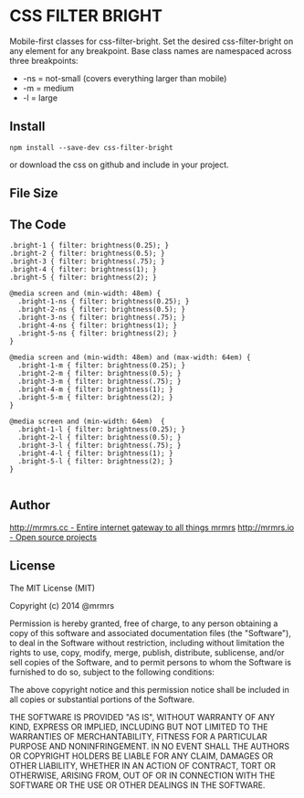 # CSS FILTER BRIGHT

  Mobile-first classes for css-filter-bright.
  Set the desired css-filter-bright on any element for any breakpoint.
  Base class names are namespaced across three breakpoints:

*  -ns = not-small (covers everything larger than mobile)
*  -m  = medium
*  -l  = large

## Install
```
npm install --save-dev css-filter-bright
```
or download the css on github and include in your project.

## File Size


## The Code
```
.bright-1 { filter: brightness(0.25); }
.bright-2 { filter: brightness(0.5); }
.bright-3 { filter: brightness(.75); }
.bright-4 { filter: brightness(1); }
.bright-5 { filter: brightness(2); }

@media screen and (min-width: 48em) {
  .bright-1-ns { filter: brightness(0.25); }
  .bright-2-ns { filter: brightness(0.5); }
  .bright-3-ns { filter: brightness(.75); }
  .bright-4-ns { filter: brightness(1); }
  .bright-5-ns { filter: brightness(2); }
}

@media screen and (min-width: 48em) and (max-width: 64em) {
  .bright-1-m { filter: brightness(0.25); }
  .bright-2-m { filter: brightness(0.5); }
  .bright-3-m { filter: brightness(.75); }
  .bright-4-m { filter: brightness(1); }
  .bright-5-m { filter: brightness(2); }
}

@media screen and (min-width: 64em)  {
  .bright-1-l { filter: brightness(0.25); }
  .bright-2-l { filter: brightness(0.5); }
  .bright-3-l { filter: brightness(.75); }
  .bright-4-l { filter: brightness(1); }
  .bright-5-l { filter: brightness(2); }
}


```

## Author

[http://mrmrs.cc - Entire internet gateway to all things mrmrs](http://mrmrs.cc)
[http://mrmrs.io - Open source projects](http://mrmrs.io)

## License

The MIT License (MIT)

Copyright (c) 2014 @mrmrs

Permission is hereby granted, free of charge, to any person obtaining a copy
of this software and associated documentation files (the "Software"), to deal
in the Software without restriction, including without limitation the rights
to use, copy, modify, merge, publish, distribute, sublicense, and/or sell
copies of the Software, and to permit persons to whom the Software is
furnished to do so, subject to the following conditions:

The above copyright notice and this permission notice shall be included in
all copies or substantial portions of the Software.

THE SOFTWARE IS PROVIDED "AS IS", WITHOUT WARRANTY OF ANY KIND, EXPRESS OR
IMPLIED, INCLUDING BUT NOT LIMITED TO THE WARRANTIES OF MERCHANTABILITY,
FITNESS FOR A PARTICULAR PURPOSE AND NONINFRINGEMENT. IN NO EVENT SHALL THE
AUTHORS OR COPYRIGHT HOLDERS BE LIABLE FOR ANY CLAIM, DAMAGES OR OTHER
LIABILITY, WHETHER IN AN ACTION OF CONTRACT, TORT OR OTHERWISE, ARISING FROM,
OUT OF OR IN CONNECTION WITH THE SOFTWARE OR THE USE OR OTHER DEALINGS IN
THE SOFTWARE.

